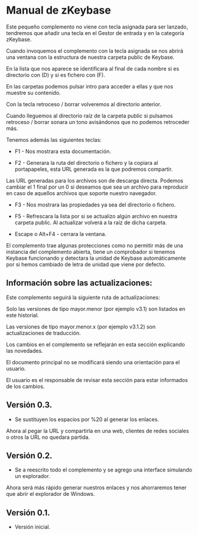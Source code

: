 # Manual de zKeybase

Este pequeño complemento no viene con tecla asignada para ser lanzado, tendremos que añadir una tecla en el Gestor de entrada y en la categoría zKeybase.

Cuando invoquemos el complemento con la tecla asignada se nos abrirá una ventana con la estructura de nuestra carpeta public de Keybase.

En la lista que nos aparece se identificara al final de cada nombre si es directorio con (D) y si es fichero con (F).

En las carpetas podemos pulsar intro para acceder a ellas y que nos muestre su contenido.

Con la tecla retroceso / borrar volveremos al directorio anterior.

Cuando lleguemos al directorio raíz de la carpeta public si pulsamos retroceso / borrar sonara un tono avisándonos que no podemos retroceder más.

Tenemos además las siguientes teclas:

* F1 - Nos mostrara esta documentación.

* F2 - Generara la ruta del directorio o fichero y la copiara al portapapeles, esta URL generada es la que podremos compartir.

Las URL generadas para los archivos son de descarga directa. Podemos cambiar el 1 final por un 0 si deseamos que sea un archivo para reproducir en caso de aquellos archivos que soporte nuestro navegador.

* F3 - Nos mostrara las propiedades ya sea del directorio o fichero.

* F5 - Refrescara la lista por si se actualizo algún archivo en nuestra carpeta public. Al actualizar volverá a la raíz de dicha carpeta.

* Escape o Alt+F4 - cerrara la ventana.

El complemento trae algunas protecciones como no permitir más de una instancia del complemento abierta, tiene un comprobador si tenemos Keybase funcionando y detectara la unidad de Keybase automáticamente por si hemos cambiado de letra de unidad que viene por defecto.

## Información sobre las actualizaciones:

Este complemento seguirá la siguiente ruta de actualizaciones:

Solo las versiones de tipo mayor.menor (por ejemplo v3.1) son listados en este historial.

Las versiones de tipo mayor.menor.x (por ejemplo v3.1.2) son actualizaciones de traducción.

Los cambios en el complemento se reflejarán en esta sección explicando las novedades.

El documento principal no se modificará siendo una orientación para el usuario.

El usuario es el responsable de revisar esta sección para estar informados de los cambios.

## Versión 0.3.

* Se sustituyen los espacios por %20 al generar los enlaces.

Ahora al pegar la URL y compartirla en una web, clientes de redes sociales o otros la URL no quedara partida.

## Versión 0.2.

* Se a reescrito todo el complemento y se agrego una interface simulando un explorador.

Ahora será más rápido generar nuestros enlaces y nos ahorraremos tener que abrir el explorador de Windows.

## Versión 0.1.

* Versión inicial.